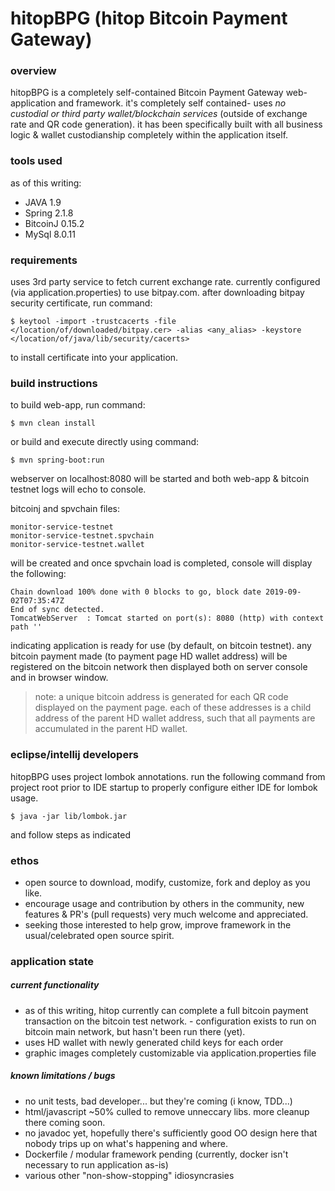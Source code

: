 # hitopBPG (hitop Bitcoin Payment Gateway)

### overview
hitopBPG is a completely self-contained Bitcoin Payment Gateway web-application and framework.  it's completely self contained- uses *no custodial or third party wallet/blockchain services* (outside of exchange rate and QR code generation).  it has been specifically built with all business logic & wallet custodianship completely within the application itself.

### tools used
as of this writing: 
- JAVA 1.9
- Spring 2.1.8
- BitcoinJ 0.15.2
- MySql 8.0.11

### requirements
uses 3rd party service to fetch current exchange rate.  currently configured (via application.properties) to use bitpay.com.  after downloading bitpay security certificate, run command:

```
$ keytool -import -trustcacerts -file </location/of/downloaded/bitpay.cer> -alias <any_alias> -keystore </location/of/java/lib/security/cacerts>
```
to install certificate into your application.
### build instructions
to build web-app, run command:
```
$ mvn clean install
```

or build and execute directly using command:

```
$ mvn spring-boot:run
```

webserver on localhost:8080 will be started and both web-app & bitcoin testnet logs will echo to console.  


bitcoinj and spvchain files: 

```
monitor-service-testnet
monitor-service-testnet.spvchain
monitor-service-testnet.wallet
```

will be created and once spvchain load is completed, console will display the following:

```
Chain download 100% done with 0 blocks to go, block date 2019-09-02T07:35:47Z
End of sync detected.
TomcatWebServer  : Tomcat started on port(s): 8080 (http) with context path ''
```

indicating application is ready for use (by default, on bitcoin testnet).  any bitcoin payment made (to payment page HD wallet address) will be registered on the bitcoin network then displayed both on server console and in browser window.

> note: a unique bitcoin address is generated for each QR code displayed on the payment page. each of these addresses is a child address of the parent HD wallet address, such that all payments are accumulated in the parent HD wallet.

### eclipse/intellij developers

hitopBPG uses project lombok annotations.  run the following command from project root prior to IDE startup to properly configure either IDE for lombok usage.

```
$ java -jar lib/lombok.jar
```

and follow steps as indicated

### ethos
- open source to download, modify, customize, fork and deploy as you like.
- encourage usage and contribution by others in the community, new features & PR's (pull requests) very much welcome and appreciated.
- seeking those interested to help grow, improve framework  in the usual/celebrated open source spirit.

### application state
##### current functionality
- as of this writing, hitop currently can complete a full bitcoin payment transaction on the bitcoin test network.  - configuration exists to run on bitcoin main network, but hasn't been run there (yet).
- uses HD wallet with newly generated child keys for each order
- graphic images completely customizable via application.properties file
##### known limitations / bugs
- no unit tests, bad developer... but they're coming (i know, TDD...)
- html/javascript ~50% culled to remove unneccary libs.  more cleanup there coming soon.
- no javadoc yet, hopefully there's sufficiently good OO design here that nobody trips up on what's happening and where.
- Dockerfile / modular framework pending (currently, docker isn't necessary to run application as-is)
- various other "non-show-stopping" idiosyncrasies

